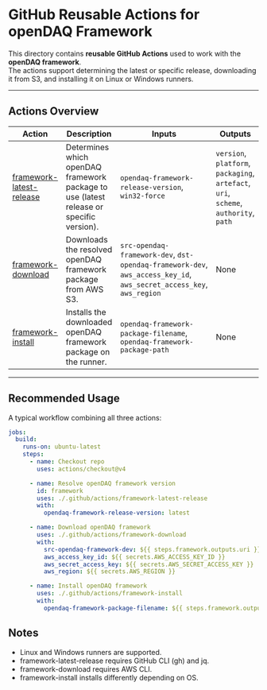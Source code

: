 # GitHub Reusable Actions for openDAQ Framework

This directory contains **reusable GitHub Actions** used to work with the **openDAQ framework**.  
The actions support determining the latest or specific release, downloading it from S3, and installing it on Linux or Windows runners.

---

## Actions Overview

| Action | Description | Inputs | Outputs |
|--------|-------------|--------|---------|
| [framework-latest-release](./framework-latest-release/README.md) | Determines which openDAQ framework package to use (latest release or specific version). | `opendaq-framework-release-version`, `win32-force` | `version`, `platform`, `packaging`, `artefact`, `uri`, `scheme`, `authority`, `path` |
| [framework-download](./framework-download/README.md) | Downloads the resolved openDAQ framework package from AWS S3. | `src-opendaq-framework-dev`, `dst-opendaq-framework-dev`, `aws_access_key_id`, `aws_secret_access_key`, `aws_region` | None |
| [framework-install](./framework-install/README.md) | Installs the downloaded openDAQ framework package on the runner. | `opendaq-framework-package-filename`, `opendaq-framework-package-path` | None |

---

## Recommended Usage

A typical workflow combining all three actions:

```yaml
jobs:
  build:
    runs-on: ubuntu-latest
    steps:
      - name: Checkout repo
        uses: actions/checkout@v4

      - name: Resolve openDAQ framework version
        id: framework
        uses: ./.github/actions/framework-latest-release
        with:
          opendaq-framework-release-version: latest

      - name: Download openDAQ framework
        uses: ./.github/actions/framework-download
        with:
          src-opendaq-framework-dev: ${{ steps.framework.outputs.uri }}
          aws_access_key_id: ${{ secrets.AWS_ACCESS_KEY_ID }}
          aws_secret_access_key: ${{ secrets.AWS_SECRET_ACCESS_KEY }}
          aws_region: ${{ secrets.AWS_REGION }}

      - name: Install openDAQ framework
        uses: ./.github/actions/framework-install
        with:
          opendaq-framework-package-filename: ${{ steps.framework.outputs.artefact }}
```

## Notes

- Linux and Windows runners are supported.
- framework-latest-release requires GitHub CLI (gh) and jq.
- framework-download requires AWS CLI.
- framework-install installs differently depending on OS.

